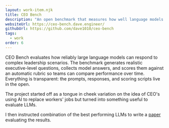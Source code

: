 ```yaml
---
layout: work-item.njk
title: CEO Bench
description: "An open benchmark that measures how well language models handle executive leadership tasks."
websiteUrl: https://ceo-bench.dave.engineer/
githubUrl: https://github.com/dave1010/ceo-bench
tags:
  - work
order: 6
---
```

CEO Bench evaluates how reliably large language models can respond to complex leadership scenarios. The benchmark generates
realistic executive-level questions, collects model answers, and scores them against an automatic rubric so teams can compare
performance over time. Everything is transparent: the prompts, responses, and scoring scripts live in the open.

The project started off as a tongue in cheek variation on the idea of CEO's using AI to replace workers' jobs but turned into something useful to evaluate LLMs.

I then instructed combination of the best performing LLMs to write a [paper](https://ceo-bench.dave.engineer/CEO%20Bench%20-%20Can%20AI%20Replace%20the%20C-Suite%20-%20Dave%20Hulbert.pdf) evaluating the results.
